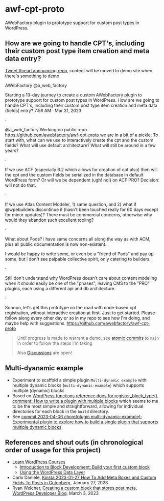 # awf-cpt-proto

AWebFactory plugin to prototype support for custom post types in WordPress.

## How are we going to handle CPT's, including their custom post type item creation and meta data entry?

[Tweet thread announcing repo](https://twitter.com/a_web_factory/status/1641756356989288448), content will be moved to demo site when there's something to demo

AWebFactory
@a_web_factory

Starting a 10-day journey to create a custom AWebFactory plugin to prototype support for custom post types in WordPress. How are we going to handle CPT's, including their custom post type item creation and meta data (fields) entry?
7:56 AM · Mar 31, 2023

·

@a_web_factory
Working on public repo https://github.com/awebfactory/awf-cpt-proto
we are in a bit of a pickle: To start with, what can we use to interactively create the cpt and the custom fields? What will use default architecture? What will still be around in a few years?

·

If we use ACF (especially 6.2 which allows for creation of cpt also) then will the cpt and the custom fields be serialized in the database in default WordPress form? Or will we be dependent (ugh! no!) on ACF PRO? Decision: will not do that.

·

If we use Atlas Content Modeler, 1) same question, and 2) what if @wpebuilders discontinue it (hasn't been touched really for 60 days except for minor updates)? There must be commercial concerns, otherwise why would they abandon such excellent tooling?

·

What about Pods? I have same concerns all along the way as with ACM, plus all public documentation is now non-existent.

I would be happy to write some, or even be a "friend of Pods" and pay up some; but I don't see palpable collective spirit, only catering to builders.

·

Still don't understand why WordPress doesn't care about content modeling when it should easily be one of the "phases", leaving CMS to the "PRO" plugins, each using a different api and db architecture.

·

Sooooo, let's get this prototype on the road with code-based cpt registration, without interactive creation at first. Just to get started. Please follow along every other day or so in my repo to see how I'm doing, and maybe help with suggestions. https://github.com/awebfactory/awf-cpt-proto

> Until progress is made to warrant a demo, see [atomic commits](https://github.com/awebfactory/awf-cpt-proto/commits/main) to `main` in order to follow the steps I'm taking
>
> Also [Discussions](https://github.com/awebfactory/awf-cpt-proto/discussions) are open!

## Multi-dyanamic example

- Experiment to scaffold a simple plugin `Multi-dynamic example` with multiple dynamic blocks (`multi-dynamic-example`) which supports multiple (dynamic) blocks
- Based on [WordPress functions reference docs for register_block_type(), comment: How to write a plugin with multiple blocks](https://developer.wordpress.org/reference/functions/register_block_type/#comment-5954) which seems to me to be the most simple and straightforward, allowing for individual directories for each block in the `build` directory.
- See [commit 2023-04-06 chore(plugin multi-dynamic-example): Experimental plugin to explore how to build a single plugin that supports multiple dynamic blocks](https://github.com/awebfactory/awf-cpt-proto/commit/b40e9d1f33e3916957b800960150e7f1300eff2b)

## References and shout outs (in chronological order of usage for this project)

- [Learn WordPress Courses](https://learn.wordpress.org/courses/)
  - [Introduction to Block Development: Build your first custom block](https://learn.wordpress.org/courses/)
  - [Using the WordPress Data Layer](https://learn.wordpress.org/courses/)
- Carlo Daniele, [Kinsta 2023-01-27 How To Add Meta Boxes and Custom Fields To Posts in Gutenberg](https://kinsta.com/blog/wordpress-add-meta-box-to-post/), January 27, 2023
- Ryan Welcher, [Creating a custom block that stores post meta](https://developer.wordpress.org/news/2023/03/creating-a-custom-block-that-stores-post-meta/), [WordPress Developer Blog](https://developer.wordpress.org/news/), March 3, 2023
